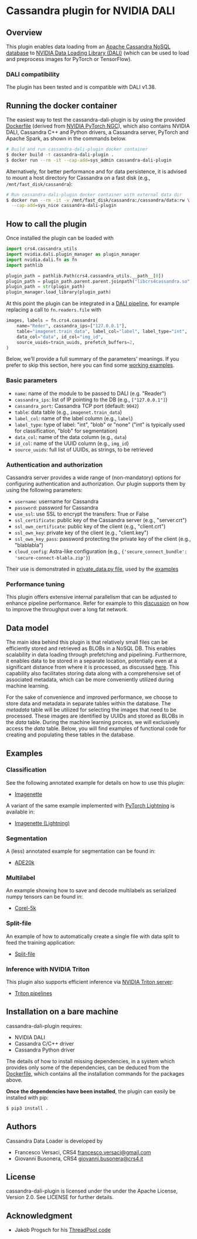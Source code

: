# Cassandra plugin for NVIDIA DALI

## Overview

This plugin enables data loading from an [Apache Cassandra NoSQL
database](https://cassandra.apache.org) to [NVIDIA Data Loading
Library (DALI)](https://github.com/NVIDIA/DALI) (which can be used to
load and preprocess images for PyTorch or TensorFlow).

### DALI compatibility
The plugin has been tested and is compatible with DALI v1.38.

## Running the docker container

The easiest way to test the cassandra-dali-plugin is by using the
provided [Dockerfile](Dockerfile) (derived from [NVIDIA PyTorch
NGC](https://catalog.ngc.nvidia.com/orgs/nvidia/containers/pytorch)),
which also contains NVIDIA DALI, Cassandra C++ and Python drivers,
a Cassandra server, PyTorch and Apache Spark, as shown in the commands below.

```bash
# Build and run cassandra-dali-plugin docker container
$ docker build -t cassandra-dali-plugin .
$ docker run --rm -it --cap-add=sys_admin cassandra-dali-plugin
```

Alternatively, for better performance and for data persistence, it is
advised to mount a host directory for Cassandra on a fast disk (e.g.,
`/mnt/fast_disk/cassandra`):

```bash
# Run cassandra-dali-plugin docker container with external data dir
$ docker run --rm -it -v /mnt/fast_disk/cassandra:/cassandra/data:rw \
  --cap-add=sys_nice cassandra-dali-plugin
```

## How to call the plugin

Once installed the plugin can be loaded with

```python
import crs4.cassandra_utils
import nvidia.dali.plugin_manager as plugin_manager
import nvidia.dali.fn as fn
import pathlib

plugin_path = pathlib.Path(crs4.cassandra_utils.__path__[0])
plugin_path = plugin_path.parent.parent.joinpath("libcrs4cassandra.so")
plugin_path = str(plugin_path)
plugin_manager.load_library(plugin_path)
```

At this point the plugin can be integrated in a [DALI
pipeline](https://docs.nvidia.com/deeplearning/dali/user-guide/docs/pipeline.html),
for example replacing a call to `fn.readers.file` with
```python
images, labels = fn.crs4.cassandra(
    name="Reder", cassandra_ips=["127.0.0.1"],
    table="imagenet.train_data", label_col="label", label_type="int",
    data_col="data", id_col="img_id",
    source_uuids=train_uuids, prefetch_buffers=2,
)
```

Below, we'll provide a full summary of the parameters' meanings. If
you prefer to skip this section, here you can find some [working
examples](README.md#examples).

### Basic parameters

- `name`: name of the module to be passed to DALI (e.g. "Reader")
- `cassandra_ips`: list of IP pointing to the DB (e.g., `["127.0.0.1"]`)
- `cassandra_port`: Cassandra TCP port (default: `9042`)
- `table`: data table (e.g., `imagenet.train_data`)
- `label_col`: name of the label column (e.g., `label`)
- `label_type`: type of label: "int", "blob" or "none" ("int" is
  typically used for classification, "blob" for segmentation)
- `data_col`: name of the data column (e.g., `data`)
- `id_col`: name of the UUID column (e.g., `img_id`)
- `source_uuids`: full list of UUIDs, as strings, to be retrieved

### Authentication and authorization

Cassandra server provides a wide range of (non-mandatory) options for
configuring authentication and authorization. Our plugin supports
them by using the following parameters:

- `username`: username for Cassandra
- `password`: password for Cassandra
- `use_ssl`: use SSL to encrypt the transfers: True or False
- `ssl_certificate`: public key of the Cassandra server (e.g., "server.crt")
- `ssl_own_certificate`: public key of the client (e.g., "client.crt")
- `ssl_own_key`: private key of the client (e.g., "client.key")
- `ssl_own_key_pass`: password protecting the private key of the client (e.g., "blablabla")
- `cloud_config`: Astra-like configuration (e.g., `{'secure_connect_bundle': 'secure-connect-blabla.zip'}`)

Their use is demonstrated in [private_data.py
file](examples/common/private_data.py), used by the
[examples](README.md#examples)

### Performance tuning

This plugin offers extensive internal parallelism that can be adjusted
to enhance pipeline performance. Refer for example to this
[discussion](docs/LFN.md) on how to improve the throughput over a
long fat network.

## Data model

The main idea behind this plugin is that relatively small files can be
efficiently stored and retrieved as BLOBs in a NoSQL DB. This enables
scalability in data loading through prefetching and
pipelining. Furthermore, it enables data to be stored in a separate
location, potentially even at a significant distance from where it is
processed, as discussed [here](docs/LFN.md). This capability also
facilitates storing data along with a comprehensive set of associated
metadata, which can be more conveniently utilized during machine
learning.

For the sake of convenience and improved performance, we choose to
store data and metadata in separate tables within the database. The
*metadata* table will be utilized for selecting the images that need
to be processed. These images are identified by UUIDs and stored as
BLOBs in the *data* table. During the machine learning process, we
will exclusively access the *data* table. Below, you will find
examples of functional code for creating and populating these tables
in the database.

## Examples

### Classification

See the following annotated example for details on how to use this plugin:
- [Imagenette](examples/imagenette/)

A variant of the same example implemented with [PyTorch Lightning](https://github.com/Lightning-AI/pytorch-lightning)
is available in:
- [Imagenette (Lightning)](examples/lightning)

### Segmentation

A (less) annotated example for segmentation can be found in:
- [ADE20k](examples/ade20k/)

### Multilabel

An example showing how to save and decode multilabels as serialized
numpy tensors can be found in:
- [Corel-5k](examples/corel5k/)

### Split-file

An example of how to automatically create a single file with data
split to feed the training application:
- [Split-file](examples/splitfile)

### Inference with NVIDIA Triton

This plugin also supports efficient inference via [NVIDIA Triton
server](https://github.com/triton-inference-server/server):
- [Triton pipelines](examples/triton)

## Installation on a bare machine

cassandra-dali-plugin requires:
- NVIDIA DALI
- Cassandra C/C++ driver
- Cassandra Python driver

The details of how to install missing dependencies, in a system which
provides only some of the dependencies, can be deduced from the
[Dockerfile](Dockerfile), which contains all the installation
commands for the packages above.

**Once the dependencies have been installed**, the plugin
can easily be installed with pip:
```bash
$ pip3 install .
```

## Authors

Cassandra Data Loader is developed by
  * Francesco Versaci, CRS4 <francesco.versaci@gmail.com>
  * Giovanni Busonera, CRS4 <giovanni.busonera@crs4.it>

## License

cassandra-dali-plugin is licensed under the under the Apache License,
Version 2.0. See LICENSE for further details.

## Acknowledgment

- Jakob Progsch for his [ThreadPool code](https://github.com/progschj/ThreadPool)
